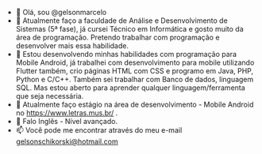 - 👋 Olá, sou @gelsonmarcelo
- 👀 Atualmente faço a faculdade de Análise e Desenvolvimento de Sistemas (5ª fase), já cursei Técnico em Informática e gosto muito da área de programação. Pretendo trabalhar com programação e desenvolver mais essa habilidade.
- 🌱 Estou desenvolvendo minhas habilidades com programação para Mobile Android, já trabalhei com desenvolvimento para mobile utilizando Flutter também, crio páginas HTML com CSS e programo em Java, PHP, Python e C/C++. Também sei trabalhar com Banco de dados, linguagem SQL. Mas estou aberto para aprender qualquer linguagem/ferramenta que seja necessária.
- 💞️ Atualmente faço estágio na área de desenvolvimento - Mobile Android no https://www.letras.mus.br/ .
- 💞️ Falo Inglês - Nível avançado.
- 📫 Você pode me encontrar através do meu e-mail gelsonschikorski@hotmail.com
